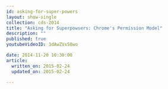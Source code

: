 ```yaml
---
id: asking-for-super-powers
layout: show-single
collection: cds-2014
title: "Asking for Superpowsers: Chrome's Permission Model"
description: ""
published: true
youtubeVideoID: 3dAwZVsS8wo

date: 2014-11-20 10:30:00
article:
  written_on: 2015-02-24
  updated_on: 2015-02-24

---
```

